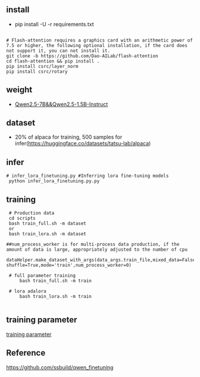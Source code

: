
## install
  - pip install -U -r requirements.txt
  
```text

# Flash-attention requires a graphics card with an arithmetic power of 7.5 or higher, the following optional installation, if the card does not support it, you can not install it.
git clone -b https://github.com/Dao-AILab/flash-attention
cd flash-attention && pip install .
pip install csrc/layer_norm
pip install csrc/rotary
```


## weight
 - [Qwen2.5-7B&&Qwen2.5-1.5B-Instruct](https://huggingface.co/Qwen/Qwen2.5-7B&&https://huggingface.co/Qwen/Qwen2.5-1.5B-Instruct)


## dataset
- 20% of alpaca for training, 500 samples for infer(https://huggingface.co/datasets/tatsu-lab/alpaca)


## infer
    # infer_lora_finetuning.py #Inferring lora fine-tuning models
     python infer_lora_finetuning.py.py


## training
```text
 # Production data
 cd scripts
 bash train_full.sh -m dataset 
 or
 bash train_lora.sh -m dataset 

##num_process_worker is for multi-process data production, if the amount of data is large, appropriately adjusted to the number of cpu
 dataHelper.make_dataset_with_args(data_args.train_file,mixed_data=False, shuffle=True,mode='train',num_process_worker=0)
 
 # full parameter training
     bash train_full.sh -m train
     
 # lora adalora 
     bash train_lora.sh -m train
     
```





## training parameter
[training parameter](args.MD)

## Reference
https://github.com/ssbuild/qwen_finetuning
    





